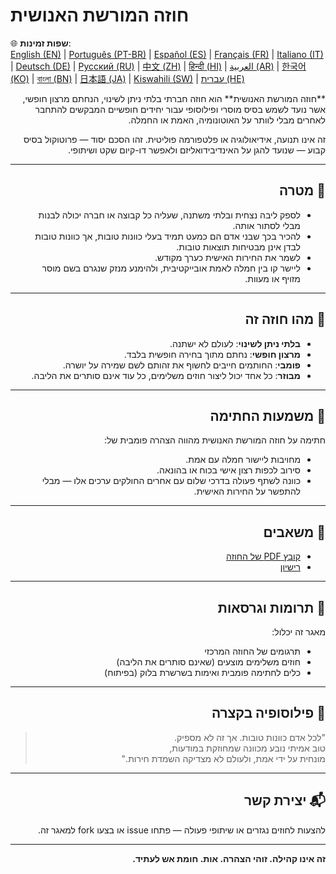 
# חוזה המורשת האנושית

🌐 **שפות זמינות**:  
[English (EN)](./index.md) | [Português (PT-BR)](./README_pt-BR.md) | [Español (ES)](./README_es.md) | [Français (FR)](./README_fr.md) | [Italiano (IT)](./README_it.md) | [Deutsch (DE)](./README_de.md) | [Русский (RU)](./README_ru.md) | [中文 (ZH)](./README_zh.md) | [हिन्दी (HI)](./README_hi.md) | [العربية (AR)](./README_ar.md) | [한국어 (KO)](./README_ko.md) | [বাংলা (BN)](./README_bn.md) | [日本語 (JA)](./README_ja.md) | [Kiswahili (SW)](./README_sw.md) | [עברית (HE)](./README_he.md)
<div dir="rtl" lang="he" style="text-align: right;">
**חוזה המורשת האנושית** הוא חוזה חברתי בלתי ניתן לשינוי, הנחתם מרצון חופשי, אשר נועד לשמש בסיס מוסרי ופילוסופי עבור יחידים חופשיים המבקשים להתחבר לאחרים מבלי לוותר על האוטונומיה, האמת או החמלה.

זה אינו תנועה, אידיאולוגיה או פלטפורמה פוליטית. זהו הסכם יסוד — פרוטוקול בסיס קבוע — שנועד להגן על האינדיבידואליזם ולאפשר דו-קיום שקט ושיתופי.

---

## 🌱 מטרה

- לספק ליבה נצחית ובלתי משתנה, שעליה כל קבוצה או חברה יכולה לבנות מבלי לסתור אותה.
- להכיר בכך שבני אדם הם כמעט תמיד בעלי כוונות טובות, אך כוונות טובות לבדן אינן מבטיחות תוצאות טובות.
- לשמר את החירות האישית כערך מקודש.
- ליישר קו בין חמלה לאמת אובייקטיבית, ולהימנע מנזק שנגרם בשם מוסר מזויף או מעוות.

---

## 📜 מהו חוזה זה

- **בלתי ניתן לשינוי**: לעולם לא ישתנה.
- **מרצון חופשי**: נחתם מתוך בחירה חופשית בלבד.
- **פומבי**: החותמים חייבים לחשוף את זהותם לשם שמירה על יושרה.
- **מבוזר**: כל אחד יכול ליצור חוזים משלימים, כל עוד אינם סותרים את הליבה.

---

## 🔏 משמעות החתימה

חתימה על חוזה המורשת האנושית מהווה הצהרה פומבית של:

- מחויבות ליישור חמלה עם אמת.
- סירוב לכפות רצון אישי בכוח או בהונאה.
- כוונה לשתף פעולה בדרכי שלום עם אחרים החולקים ערכים אלו — מבלי להתפשר על החירות האישית.

---

## 📎 משאבים

- [קובץ PDF של החוזה](./assets/pdfs/Hoze_Moreshet_Enoshit.pdf)
- [רישיון](./LICENSE)

---

## 🤝 תרומות וגרסאות

מאגר זה יכלול:

- תרגומים של החוזה המרכזי
- חוזים משלימים מוצעים (שאינם סותרים את הליבה)
- כלים לחתימה פומבית ואימות בשרשרת בלוק (בפיתוח)

---

## 🧠 פילוסופיה בקצרה

> "לכל אדם כוונות טובות. אך זה לא מספיק.  
> טוב אמיתי נובע מכוונה שמחוזקת במודעות,  
> מונחית על ידי אמת, ולעולם לא מצדיקה השמדת חירות."

---

## 📬 יצירת קשר

להצעות לחוזים נגזרים או שיתופי פעולה — פתחו issue או בצעו fork למאגר זה.

---

**זה אינו קהילה. זוהי הצהרה. אות. חומת אש לעתיד.**

</div>
